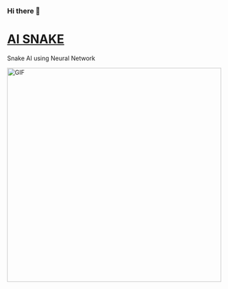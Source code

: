 ### Hi there 👋



# [AI SNAKE](https://github.com/Gazeux33/Snake_Ai)


Snake AI using Neural Network
 
 
 <img  alt="GIF" src="https://i.imgur.com/8KanUMQ.png" width="500" height="500" />
